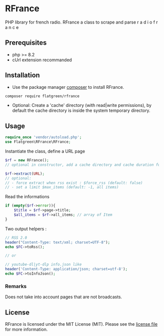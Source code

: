# RFrance

PHP library for french radio.
RFrance a class to scrape and parse r a d i o f r a n c e

## Prerequisites
- php >= 8.2
- cUrl extension recommanded

## Installation
- Use the package manager [composer](https://getcomposer.org/) to install RFrance.
```bash
composer require flatgreen/rfrance
```
- Optional: Create a 'cache' directory (with read|write permissions), by default the cache directory is inside the system temporary directory.

## Usage

```php
require_once 'vendor/autoload.php';
use Flatgreen\RFrance\RFrance;
```

Instantiate the class, define a URL page

```php
$rf = new RFrance();
// optional in constructor, add a cache directory and cache duration for page, 1 day by default

$rf->extract(URL);
// optional:
// - force extract when rss exist : $force_rss (default: false)
// - set a limit $max_items (default: -1, all items)
```

Read the informations
```php
if (empty($rf->error)){
    $title = $rf->page->title;
    $all_items = $rf->all_items; // array of Item
}
```

Two output helpers :

```php
// RSS 2.0
header("Content-Type: text/xml; charset=UTF-8");
echo $FC->toRss();

// or

// youtube-dl|yt-dlp info.json like
header('Content-Type: application/json; charset=utf-8');
echo $FC->toInfoJson();
```

### Remarks
Does not take into account pages that are not broadcasts.

## License
RFrance is licensed under the MIT License (MIT). Please see the [license file](/LICENSE) for more information.